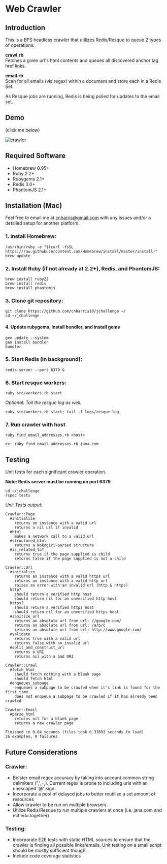 # Web Crawler

## Introduction

This is a BFS headless crawler that utilizes Redis/Resque to queue 2 types of operations:

**crawl.rb**<br/>
Fetches a given url's html contents and queues all discovered anchor tag href links.

**email.rb**<br/>
Scan for all emails (via regex) within a document and store each in a Redis Set.

As Resque jobs are running, Redis is being polled for updates to the email set.

## Demo

(click me below)

[![crawler](https://i.vimeocdn.com/video/569757392_400x300.png)](https://vimeo.com/165810300 "crawler")

## Required Software

* Homebrew 0.95+
* Ruby 2.2+
* Rubygems 2.1+
* Redis 3.0+
* PhantomJS 2.1+

## Installation (Mac)

Feel free to email me at cnharris@gmail.com with any issues and/or a detailed setup for another platform.  

### 1. Install Homebrew:

	/usr/bin/ruby -e "$(curl -fsSL https://raw.githubusercontent.com/Homebrew/install/master/install)"
	brew update

### 2. Install Ruby (if not already at 2.2+), Redis, and PhantomJS:

	brew install ruby22 
	brew install redis
	brew install phantomjs

### 3. Clone git repository:

	git clone https://github.com/cnharris10/jchallenge ~/
	cd ~/jchallenge

#### 4. Update rubygems, install bundler, and install gems
	
	gem update --system
	gem install bundler
	bundler

### 5. Start Redis (in background):

	redis-server --port 6379 &

### 6. Start resque workers:

	ruby src/workers.rb start
	
*Optional: Tail the resque log as well.*
	
	ruby src/workers.rb start; tail -f logs/resque.log

### 7. Run crawler with host

	ruby find_email_addresses.rb <host>
	
	ex: ruby find_email_addresses.rb jana.com
	

## Testing

Unit tests for each significant crawler operation.

**Note: Redis server must be running on port 6379**

	cd ~/jchallenge
	rspec tests
	
*Unit Tests output:*

	Crawler::Page
	  #initialize
	    returns an instance with a valid url
	    returns a nil url if invalid
	  #html
	    makes a network call to a valid url
	  #structured_html
	    returns a Nokogiri-parsed structure
	  #is_related_to?
	    returns true if the page supplied is child
	    returns false if the page supplied is not a child
	
	Crawler::Url
	  #initialize
	    returns an instance with a valid https url
	    returns an instance with a valid http url
	    raises an error with an invalid url (http & https)
	  http?
	    should return a verified http host
	    should return nil for an unverified http host
	  https?
	    should return a verified https host
	    should return nil for an unverified https host
	  #sanitize_url
	    returns an absolute url from url: //google.com/
	    returns an absolute url from url: /a/b/c
	    returns an absolute url from url: http://www.google.com/
	  #validate
	    returns true with a valid url
	    returns false with an invalid url
	  #split_and_construct_url
	    returns a URI
	    returns nil with a bad URI
	
	Crawler::Crawl
	  #fetch_html
	    should fetch nothing with a blank page
	    should fetch html
	  #enqueues_subpage
	    enqueues a subpage to be crawled when it's link is found for the first time
	    does not enqueue a subpage to be crawled if it has already been crawled
	
	Crawler::Email
	  #parse_html
	    returns nil for a blank page
	    returns a new crawler page
	
	Finished in 0.04 seconds (files took 0.31691 seconds to load)
	26 examples, 0 failures
	
## Future Considerations

### Crawler:
* Bolster email regex accuracy by taking into account common string delimiters (",',=,<space>). Current regex is prone to including urls with an unescaped '@' sign.
* Incorporate a pool of delayed jobs to better reutilize a set amount of resources
* Allow crawler to be run on multiple browsers.
* Utilize Redis/Resque to run multiple crawlers at once (i.e. jana.com and mit.edu together)

### Testing:
* Incorporate E2E tests with static HTML sources to ensure that the crawler is finding all possible links/emails.  Unit testing on a small script should be mostly sufficient though.
* Include code coverage statistics
	
	
